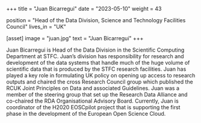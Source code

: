 +++
title = "Juan Bicarregui"
date = "2023-05-10"
weight = 43

position = "Head of the Data Division, Science and Technology Facilities Council"
lives_in = "UK"

[asset]
  image = "juan.jpg"
  text = "Juan Bicarregui"
+++

​​​Juan Bicarregui is Head of the Data Division in the Scientific Computing Department at STFC. Juan’s division has responsibility for research and development of the data systems that handle much of the huge volume of scientific data that is produced by the STFC research facilities. Juan has played a key role in formulating UK policy on opening up access to research outputs and chaired the cross Research Council group which published the RCUK Joint Principles on Data and associated Guidelines. Juan was a member of the steering group that set up the Research Data Alliance and co-chaired the RDA Organisational Advisory Board. Currently, Juan is coordinator of the H2020 EOSCpilot project that is supporting the first phase in the development of the European Open Science Cloud.
